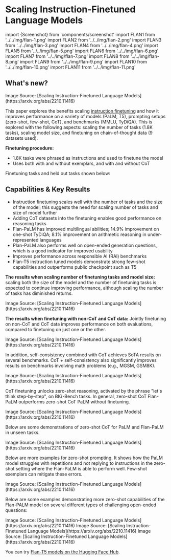 # Scaling Instruction-Finetuned Language Models

import {Screenshot} from 'components/screenshot'
import FLAN1 from '../../img/flan-1.png'
import FLAN2 from '../../img/flan-2.png'
import FLAN3 from '../../img/flan-3.png'
import FLAN4 from '../../img/flan-4.png'
import FLAN5 from '../../img/flan-5.png'
import FLAN6 from '../../img/flan-6.png'
import FLAN7 from '../../img/flan-7.png'
import FLAN8 from '../../img/flan-8.png'
import FLAN9 from '../../img/flan-9.png'
import FLAN10 from '../../img/flan-10.png'
import FLAN11 from '../../img/flan-11.png'

## What's new?

<Screenshot src={FLAN1} alt="FLAN1" />
Image Source: [Scaling Instruction-Finetuned Language Models](https://arxiv.org/abs/2210.11416)

This paper explores the benefits scaling [instruction finetuning](https://arxiv.org/pdf/2109.01652.pdf) and how it improves performance on a variety of models (PaLM, T5), prompting setups (zero-shot, few-shot, CoT), and benchmarks (MMLU, TyDiQA). This is explored with the following aspects: scaling the number of tasks (1.8K tasks), scaling model size, and finetuning on chain-of-thought data (9 datasets used).

**Finetuning procedure:**

- 1.8K tasks were phrased as instructions and used to finetune the model
- Uses both with and without exemplars, and with and without CoT

Finetuning tasks and held out tasks shown below:

<Screenshot src={FLAN11} alt="FLAN11" />

## Capabilities & Key Results

- Instruction finetuning scales well with the number of tasks and the size of the model; this suggests the need for scaling number of tasks and size of model further
- Adding CoT datasets into the finetuning enables good performance on reasoning tasks
- Flan-PaLM has improved multilingual abilities; 14.9% improvement on one-shot TyDiQA; 8.1% improvement on arithmetic reasoning in under-represented languages
- Plan-PaLM also performs well on open-ended generation questions, which is a good indicator for improved usability
- Improves performance across responsible AI (RAI) benchmarks
- Flan-T5 instruction tuned models demonstrate strong few-shot capabilities and outperforms public checkpoint such as T5

**The results when scaling number of finetuning tasks and model size:** scaling both the size of the model and the number of finetuning tasks is expected to continue improving performance, although scaling the number of tasks has diminished returns.

<Screenshot src={FLAN2} alt="FLAN2" />
Image Source: [Scaling Instruction-Finetuned Language Models](https://arxiv.org/abs/2210.11416)

**The results when finetuning with non-CoT and CoT data:** Jointly finetuning on non-CoT and CoT data improves performance on both evaluations, compared to finetuning on just one or the other.

<Screenshot src={FLAN3} alt="FLAN3" />
Image Source: [Scaling Instruction-Finetuned Language Models](https://arxiv.org/abs/2210.11416)

In addition, self-consistency combined with CoT achieves SoTA results on several benchmarks. CoT + self-consistency also significantly improves results on benchmarks involving math problems (e.g., MGSM, GSM8K).

<Screenshot src={FLAN4} alt="FLAN4" />
Image Source: [Scaling Instruction-Finetuned Language Models](https://arxiv.org/abs/2210.11416)

CoT finetuning unlocks zero-shot reasoning, activated by the phrase "let's think step-by-step", on BIG-Bench tasks. In general, zero-shot CoT Flan-PaLM outperforms zero-shot CoT PaLM without finetuning.

<Screenshot src={FLAN6} alt="FLAN6" />
Image Source: [Scaling Instruction-Finetuned Language Models](https://arxiv.org/abs/2210.11416)

Below are some demonstrations of zero-shot CoT for PaLM and Flan-PaLM in unseen tasks.

<Screenshot src={FLAN5} alt="FLAN5" />
Image Source: [Scaling Instruction-Finetuned Language Models](https://arxiv.org/abs/2210.11416)

Below are more examples for zero-shot prompting. It shows how the PaLM model struggles with repetitions and not replying to instructions in the zero-shot setting where the Flan-PaLM is able to perform well. Few-shot exemplars can mitigate these errors.

<Screenshot src={FLAN7} alt="FLAN7" />
Image Source: [Scaling Instruction-Finetuned Language Models](https://arxiv.org/abs/2210.11416)

Below are some examples demonstrating more zero-shot capabilities of the Flan-PALM model on several different types of challenging open-ended questions:

<Screenshot src={FLAN8} alt="FLAN8" />
Image Source: [Scaling Instruction-Finetuned Language Models](https://arxiv.org/abs/2210.11416)

<Screenshot src={FLAN9} alt="FLAN9" />
Image Source: [Scaling Instruction-Finetuned Language Models](https://arxiv.org/abs/2210.11416)

<Screenshot src={FLAN10} alt="FLAN10" />
Image Source: [Scaling Instruction-Finetuned Language Models](https://arxiv.org/abs/2210.11416)

You can try [Flan-T5 models on the Hugging Face Hub](https://huggingface.co/google/flan-t5-xxl).
